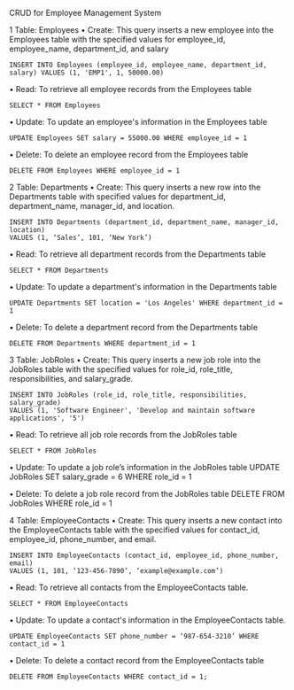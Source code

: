 CRUD for Employee Management System

1	Table: Employees
•	Create: This query inserts a new employee into the Employees table with the specified values for employee_id, employee_name, department_id, and 	salary
	
 	INSERT INTO Employees (employee_id, employee_name, department_id, salary) VALUES (1, 'EMP1', 1, 50000.00)

•	Read: To retrieve all employee records from the Employees table

	SELECT * FROM Employees

•	Update: To update an employee's information in the Employees table

	UPDATE Employees SET salary = 55000.00 WHERE employee_id = 1

•	Delete: To delete an employee record from the Employees table

	DELETE FROM Employees WHERE employee_id = 1

2	Table: Departments
•	Create: This query inserts a new row into the Departments table with specified values for department_id, department_name, manager_id, and location.

	INSERT INTO Departments (department_id, department_name, manager_id, location)
	VALUES (1, ‘Sales’, 101, ‘New York’)

•	Read: To retrieve all department records from the Departments table

	SELECT * FROM Departments

•	Update: To update a department's information in the Departments table

	UPDATE Departments SET location = 'Los Angeles' WHERE department_id = 1

•	Delete: To delete a department record from the Departments table

	DELETE FROM Departments WHERE department_id = 1

3	Table: JobRoles
•	Create: This query inserts a new job role into the JobRoles table with the specified values for role_id, role_title, responsibilities, and salary_grade.
 
	INSERT INTO JobRoles (role_id, role_title, responsibilities, salary_grade) 
	VALUES (1, 'Software Engineer', 'Develop and maintain software applications', '5')

•	Read: To retrieve all job role records from the JobRoles table

	SELECT * FROM JobRoles

•	Update: To update a job role’s information in the JobRoles table
	UPDATE JobRoles SET salary_grade = 6 WHERE role_id = 1

•	Delete: To delete a job role record from the JobRoles table
	DELETE FROM JobRoles WHERE role_id = 1

4	Table: EmployeeContacts
•	Create: This query inserts a new contact into the EmployeeContacts table with the specified values for contact_id, employee_id, phone_number, and email.

	INSERT INTO EmployeeContacts (contact_id, employee_id, phone_number, email)
	VALUES (1, 101, ‘123-456-7890’, ‘example@example.com’)

•	Read: To retrieve all contacts from the EmployeeContacts table.

	SELECT * FROM EmployeeContacts

•	Update: To update a contact's information in the EmployeeContacts table.

	UPDATE EmployeeContacts SET phone_number = ‘987-654-3210’ WHERE contact_id = 1

•	Delete: To delete a contact record from the EmployeeContacts table

	DELETE FROM EmployeeContacts WHERE contact_id = 1;

